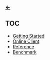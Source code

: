 ### [<-](../README.md)

## TOC
- [Getting Started](pages/getting-started.md) 
- [Online Client](pages/online-client.md) 
- [Reference](pages/reference.md) 
- [Benchmark](pages/benchmark.md) 
